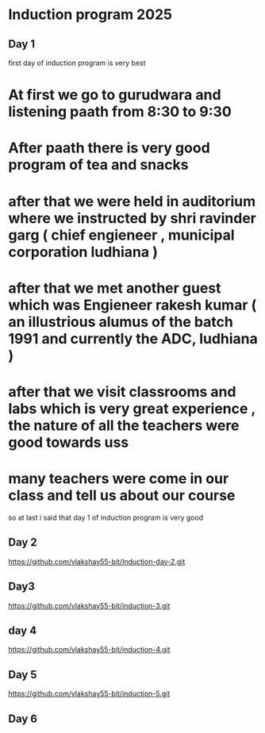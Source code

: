 # Induction program 2025 
## Day 1
first day of induction program is very best 
# At first we go to gurudwara and listening paath from 8:30 to 9:30
# After paath there is very good program of tea and snacks 
# after that we were held in auditorium where we instructed by  shri ravinder garg ( chief engieneer , municipal corporation ludhiana ) 
# after that we met another guest which was Engieneer rakesh kumar ( an illustrious alumus of the batch 1991 and currently the ADC, ludhiana )
# after that we visit classrooms and labs which is very great experience , the nature of all the teachers were good towards uss 
# many teachers were come in our class and tell us about our course 
so at last i said that day 1 of induction program is very good 
## Day 2
https://github.com/vlakshay55-bit/Induction-day-2.git

## Day3 
https://github.com/vlakshay55-bit/induction-3.git

## day 4
https://github.com/vlakshay55-bit/induction-4.git

## Day 5
https://github.com/vlakshay55-bit/induction-5.git

## Day 6
